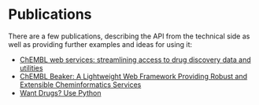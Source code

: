 # Publications

There are a few publications, describing the API from the technical side as well as providing further examples and ideas for using it:

* [ChEMBL web services: streamlining access to drug discovery data and utilities](https://academic.oup.com/nar/article/43/W1/W612/2467881/ChEMBL-web-services-streamlining-access-to-drug)
* [ChEMBL Beaker: A Lightweight Web Framework Providing Robust and Extensible Cheminformatics Services](http://www.mdpi.com/2078-1547/5/2/444/htm)
* [Want Drugs? Use Python](https://arxiv.org/pdf/1607.00378.pdf)

